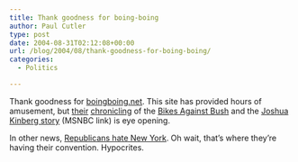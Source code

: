 ```yaml
---
title: Thank goodness for boing-boing
author: Paul Cutler
type: post
date: 2004-08-31T02:12:08+00:00
url: /blog/2004/08/thank-goodness-for-boing-boing/
categories:
  - Politics

---
```

Thank goodness for [boingboing.net][1]. This site has provided hours of amusement, but [their][2] [chronicling][3] of the [Bikes Against Bush][4] and the [Joshua Kinberg story][5] (MSNBC link) is eye opening.

In other news, [Republicans hate New York][6]. Oh wait, that&#8217;s where they&#8217;re having their convention. Hypocrites.

 [1]: http://boingboing.net/
 [2]: http://www.boingboing.net/2004/08/29/rnc_protests_bikes_a.html
 [3]: http://www.boingboing.net/2004/08/30/rncnyc_update_on_arr.html
 [4]: http://www.bikesagainstbush.com/
 [5]: http://www.msnbc.msn.com/id/5850151/?#040829e
 [6]: http://www.dailykos.com/story/2004/8/26/112826/771